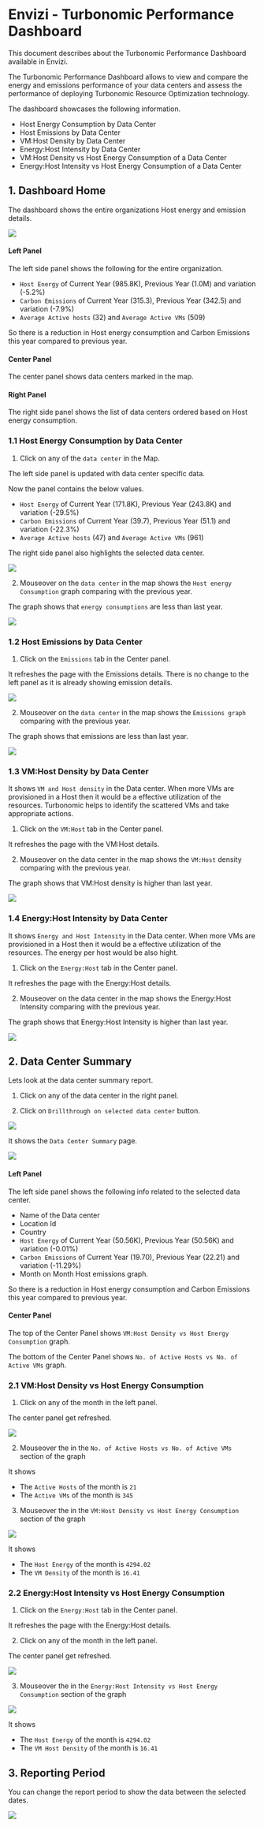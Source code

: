 # Envizi - Turbonomic Performance Dashboard 

This document describes about the Turbonomic Performance Dashboard available in Envizi.

The Turbonomic Performance Dashboard allows to view and compare the energy and emissions performance of your data centers and assess the performance of deploying Turbonomic Resource Optimization technology.

The dashboard showcases the following information.
- Host Energy Consumption by Data Center
- Host Emissions by Data Center
- VM:Host Density by Data Center
- Energy:Host Intensity by Data Center
- VM:Host Density vs Host Energy Consumption of a Data Center
- Energy:Host Intensity vs Host Energy Consumption of a Data Center

## 1. Dashboard Home

The dashboard shows the entire organizations Host energy and emission details. 

<img src="images/image-11.png">

#### Left Panel

The left side panel shows the following for the entire organization.

- `Host Energy` of Current Year (985.8K), Previous Year (1.0M) and variation (-5.2%)
- `Carbon Emissions`  of Current Year (315.3), Previous Year (342.5) and variation (-7.9%)
- `Average Active hosts` (32) and `Average Active VMs` (509)

So there is a reduction in Host energy consumption and Carbon Emissions  this year compared to previous year.

#### Center Panel

The center panel shows data centers marked in the map.

#### Right Panel

The right side panel shows the list of data centers ordered based on Host energy consumption.


### 1.1 Host Energy Consumption by Data Center

1. Click on any of the `data center` in the Map.

The left side panel is updated with data center specific data.

Now the panel contains the below values.

- `Host Energy` of Current Year (171.8K), Previous Year (243.8K) and variation (-29.5%)
- `Carbon Emissions` of Current Year (39.7), Previous Year (51.1) and variation (-22.3%)
- `Average Active hosts` (47) and `Average Active VMs` (961)

The right side panel also highlights the selected data center.

<img src="images/image-12.png">

2. Mouseover  on the `data center` in the map shows the `Host energy Consumption` graph comparing with the previous year.

The graph shows that `energy consumptions` are less than last year.

<img src="images/image-13.png">

### 1.2 Host Emissions by Data Center

1. Click on the `Emissions` tab in the Center panel.

It refreshes the page with the Emissions details. There is no change to the left panel as it is already showing emission details.

<img src="images/image-14.png">

2. Mouseover on the `data center` in the map shows the `Emissions graph` comparing with the previous year.

The graph shows that emissions are less than last year.

<img src="images/image-15.png">

### 1.3 VM:Host Density by Data Center

It shows `VM and Host density` in the Data center. When more VMs are provisioned in a Host then it would be a effective utilization of the resources. Turbonomic helps to identify the scattered VMs and take appropriate actions.

1. Click on the `VM:Host` tab in the Center panel.

It refreshes the page with the VM:Host details.

2. Mouseover on the data center in the map shows the `VM:Host` density comparing with the previous year.

The graph shows that VM:Host density is higher than last year.

<img src="images/image-16.png">


### 1.4 Energy:Host Intensity by Data Center

It shows `Energy and Host Intensity` in the Data center. When more VMs are provisioned in a Host then it would be a effective utilization of the resources. The energy per host would be also hight. 

1. Click on the `Energy:Host` tab in the Center panel.

It refreshes the page with the Energy:Host details.

2. Mouseover on the data center in the map shows the Energy:Host Intensity comparing with the previous year.

The graph shows that Energy:Host Intensity is higher than last year.

<img src="images/image-17.png">



## 2. Data Center Summary

Lets look at the data center summary report.

1. Click on any of the data center in the right panel.

2. Click on `Drillthrough on selected data center` button.

<img src="images/image-18.png">

It shows the `Data Center Summary` page.

<img src="images/image-19.png">

#### Left Panel

The left side panel shows the following info related to the selected data center.

- Name of the Data center
- Location Id
- Country
- `Host Energy` of Current Year (50.56K), Previous Year (50.56K) and variation (-0.01%)
- `Carbon Emissions` of Current Year (19.70), Previous Year (22.21) and variation (-11.29%)
- Month on Month Host emissions graph.

So there is a reduction in Host energy consumption and Carbon Emissions this year compared to previous year.

#### Center Panel

The top of the Center Panel shows `VM:Host Density vs Host Energy Consumption` graph.

The bottom of the Center Panel shows `No. of Active Hosts vs No. of Active VMs` graph.

### 2.1 VM:Host Density vs Host Energy Consumption

1. Click on any of the month in the left panel.

The center panel get refreshed.

<img src="images/image-20.png">

2. Mouseover the in the `No. of Active Hosts vs No. of Active VMs` section of the graph

It shows 
- The `Active Hosts` of the month is `21`
- The `Active VMs` of the month is `345`

3. Mouseover the in the `VM:Host Density vs Host Energy Consumption` section of the graph

<img src="images/image-21.png">

It shows
- The `Host Energy` of the month is `4294.02`
- The `VM Density` of the month is `16.41`


### 2.2 Energy:Host Intensity vs Host Energy Consumption

1. Click on the `Energy:Host` tab in the Center panel.

It refreshes the page with the Energy:Host details.

2. Click on any of the month in the left panel.

The center panel get refreshed.

<img src="images/image-22.png">

3. Mouseover the in the `Energy:Host Intensity vs Host Energy Consumption` section of the graph

<img src="images/image-23.png">

It shows
- The `Host Energy` of the month is `4294.02`
- The `VM Host Density` of the month is `16.41`

## 3. Reporting Period 

You can change the report period to show the data between the selected dates.

<img src="images/image-24.png">
